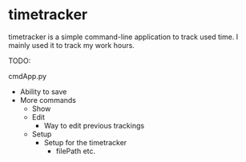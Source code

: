 # timetracker

timetracker is a simple command-line application to track used time. I mainly used it to track my work hours.

TODO:

cmdApp.py

- Ability to save
- More commands
  - Show
  - Edit
     - Way to edit previous trackings
  - Setup
     - Setup for the timetracker
        - filePath etc.
